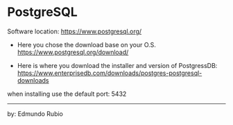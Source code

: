 # PostgreSQL 

Software location:
https://www.postgresql.org/

- Here you chose the download base on your O.S.
https://www.postgresql.org/download/


- Here is where you download the installer and version of PostgressDB:
https://www.enterprisedb.com/downloads/postgres-postgresql-downloads

when installing use the default port: 5432

------------------------------
by: Edmundo Rubio